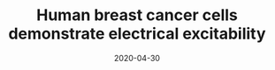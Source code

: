 ---
title: "Human breast cancer cells demonstrate electrical excitability"
collection: publications
permalink: /publication/2020-04-30-Human-Breast-Cancer-Cells-Electrical
excerpt: 'We present for the first time non-invasive in vitro electrical recordings of strongly metastatic MDA-MB-231 and weakly/non-metastatic MCF-7 breast cancer cell lines using an ultra-low noise sensor that exploits large-area electrodes, of 2 mm<sup>2</sup>, which maximizes the double-layer capacitance and concomitant detection sensitivity. We show that the current recorded after adherence of the cells is dominated by the opening of voltage-gated sodium channels (VGSCs), confirmed by application of the highly specific inhibitor, tetrodotoxin (TTX). We also recorded an activity pattern with characteristics similar to that of Random Telegraph Signal (RTS) noise. The RTS noise power spectral density showed a Lorentzian shape, which revealed the presence of a low-frequency signal across MDA-MB-231 cell populations with propagation speeds of the same order as those reported for intercellular Ca<sup>2+</sup> waves. Our recording platform paves the way for real-time investigations of the bioelectricity of cancer cells, their ionic/pharmacological properties and relationship to metastatic potential.'
date: 2020-04-30
venue: 'Frontiers in Neuroscience'
paperurl: 'https://www.frontiersin.org/articles/10.3389/fnins.2020.00404/full'
citation: '<b>Ribeiro M</b>, Elghajiji A, Fraser SP, Burke ZD, Tosh D, Djamgoz MBA and Rocha PRF (2020) &quot;Human Breast Cancer Cells Demonstrate Electrical Excitability.&quot; <i>Front. Neurosci.</i> 14:404. doi: 10.3389/fnins.2020.00404'
---